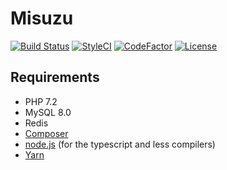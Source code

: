 # Misuzu
[![Build Status](https://api.travis-ci.org/flashwave/misuzu.svg)](https://travis-ci.org/flashwave/misuzu)
[![StyleCI](https://styleci.io/repos/114177358/shield)](https://styleci.io/repos/114177358)
[![CodeFactor](https://www.codefactor.io/repository/github/flashwave/misuzu/badge)](https://www.codefactor.io/repository/github/flashwave/misuzu)
[![License](https://img.shields.io/github/license/flashwave/misuzu.svg)](https://github.com/flashwave/misuzu/blob/master/LICENSE)

## Requirements
 - PHP 7.2
 - MySQL 8.0
 - Redis
 - [Composer](https://getcomposer.org/)
 - [node.js](https://nodejs.org/) (for the typescript and less compilers)
 - [Yarn](https://yarnpkg.com/)

